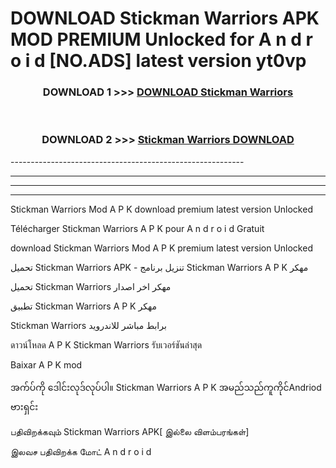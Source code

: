 # DOWNLOAD Stickman Warriors APK MOD PREMIUM Unlocked for A n d r o i d [NO.ADS] latest version yt0vp 



<div align="center">

<h3>DOWNLOAD 1 >>> <a href="https://getmod2.web.app/?judul=Stickman Warriors">DOWNLOAD Stickman Warriors</a></h3><br>

<h3>DOWNLOAD 2 >>> <a href="https://getmod2.web.app/?judul=Stickman Warriors">Stickman Warriors DOWNLOAD </a></h3>

</div>
----------------------------------------------------------

----------------------------------------------------------

----------------------------------------------------------

----------------------------------------------------------

Stickman Warriors Mod A P K download premium latest version Unlocked

Télécharger Stickman Warriors A P K pour A n d r o i d Gratuit

download Stickman Warriors Mod A P K premium latest version Unlocked

تحميل Stickman Warriors APK - تنزيل برنامج Stickman Warriors A P K مهكر

تحميل Stickman Warriors مهكر اخر اصدار

تطبيق Stickman Warriors A P K مهكر

Stickman Warriors برابط مباشر للاندرويد

ดาวน์โหลด A P K Stickman Warriors รับเวอร์ชันล่าสุด

Baixar A P K mod

အက်ပ်ကို ဒေါင်းလုဒ်လုပ်ပါ။ Stickman Warriors A P K အမည်သည်ကူကိုင်Andriod ဗားရှင်း

பதிவிறக்கவும் Stickman Warriors APK[ இல்லை விளம்பரங்கள்] 
 
இலவச பதிவிறக்க மோட் A n d r o i d



